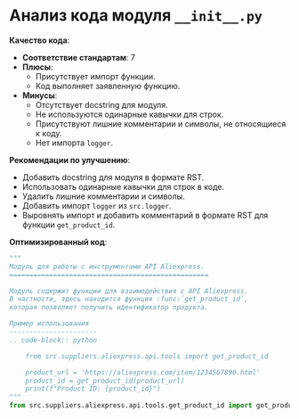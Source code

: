 # Анализ кода модуля `__init__.py`

**Качество кода**:
- **Соответствие стандартам**: 7
- **Плюсы**:
    - Присутствует импорт функции.
    - Код выполняет заявленную функцию.
- **Минусы**:
    - Отсутствует docstring для модуля.
    - Не используются одинарные кавычки для строк.
    - Присутствуют лишние комментарии и символы, не относящиеся к коду.
    - Нет импорта `logger`.

**Рекомендации по улучшению**:
- Добавить docstring для модуля в формате RST.
- Использовать одинарные кавычки для строк в коде.
- Удалить лишние комментарии и символы.
- Добавить импорт `logger` из `src.logger`.
- Выровнять импорт и добавить комментарий в формате RST для функции `get_product_id`.

**Оптимизированный код**:
```python
"""
Модуль для работы с инструментами API Aliexpress.
==================================================

Модуль содержит функции для взаимодействия с API Aliexpress.
В частности, здесь находится функция :func:`get_product_id`,
которая позволяет получить идентификатор продукта.

Пример использования
----------------------
.. code-block:: python

    from src.suppliers.aliexpress.api.tools import get_product_id

    product_url = 'https://aliexpress.com/item/1234567890.html'
    product_id = get_product_id(product_url)
    print(f"Product ID: {product_id}")
"""
from src.suppliers.aliexpress.api.tools.get_product_id import get_product_id # импортируем функцию для получения ID товара

```